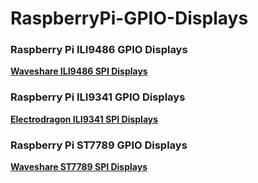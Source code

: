 # RaspberryPi-GPIO-Displays


### Raspberry Pi ILI9486 GPIO Displays

[**Waveshare ILI9486 SPI Displays**](ili9486)

### Raspberry Pi ILI9341 GPIO Displays

[**Electrodragon ILI9341 SPI Displays**](ili9341)

### Raspberry Pi ST7789 GPIO Displays

[**Waveshare ST7789 SPI Displays**](st7789)

